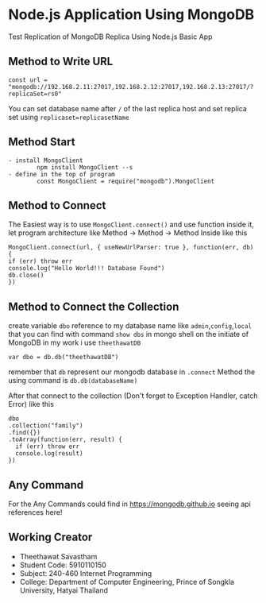 # Node.js Application Using MongoDB

Test Replication of MongoDB Replica Using Node.js Basic App

## Method to Write URL

    const url = "mongodb://192.168.2.11:27017,192.168.2.12:27017,192.168.2.13:27017/?replicaSet=rs0"

You can set database name after `/` of the last replica host and set replica set using `replicaset=replicasetName`

## Method Start

    - install MongoClient
            npm install MongoClient --s
    - define in the top of program
            const MongoClient = require("mongodb").MongoClient

## Method to Connect

The Easiest way is to use `MongoClient.connect()` and use function inside it, let program architecture like Method -> Method -> Method Inside like this

    MongoClient.connect(url, { useNewUrlParser: true }, function(err, db) {
    if (err) throw err
    console.log("Hello World!!! Database Found")
    db.close()
    })

## Method to Connect the Collection

create variable `dbo` reference to my database name like `admin`,`config`,`local` that you can find with command `show dbs` in mongo shell on the initiate of MongoDB in my work i use `theethawatDB`

    var dbo = db.db("theethawatDB")

remember that `db` represent our mongodb database in `.connect` Method the using command is `db.db(databaseName)`

After that connect to the collection (Don't forget to Exception Handler, catch Error) like this

    dbo
    .collection("family")
    .find({})
    .toArray(function(err, result) {
      if (err) throw err
      console.log(result)
    })

## Any Command

For the Any Commands could find in https://mongodb.github.io seeing api references here!

## Working Creator

- Theethawat Savastham
- Student Code: 5910110150
- Subject: 240-460 Internet Programming
- College: Department of Computer Engineering, Prince of Songkla University, Hatyai Thailand
